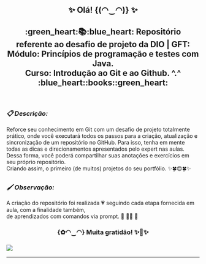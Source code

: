 <h2 align="center"> ✨ Olá! {(◠‿◠)} ✨ </h2>

<h2 align="center"> :green_heart:📚:blue_heart: Repositório referente ao desafio de projeto da DIO | GFT:<br/> Módulo: Princípios de programação e testes com Java.<BR/>Curso: Introdução ao Git e ao Github. ^.^ :blue_heart::books::green_heart: </h2><br/>

***<h3> :clipboard: Descrição: </h3>*** 

Reforce seu conhecimento em Git com um desafio de projeto totalmente prático, onde você executará todos os passos para a criação, atualização 
e sincronização de um repositório no GitHub. Para isso, tenha em mente todas as dicas e direcionamentos apresentados pelo expert nas aulas.<br/> Dessa forma, você poderá compartilhar suas anotações e exercícios em seu próprio repositório.<br/> Criando assim, 
o primeiro (de muitos) projetos do seu portfólio. ✨:four_leaf_clover::heart_eyes::four_leaf_clover:✨

<h2 :smile: </h2>

***<h3> 🖌️  Observação: </h3>*** A criação do repositório foi realizada 💗 seguindo cada etapa fornecida em aula,
com a finalidade também,<br/> de aprendizados com comandos via prompt. 💛 👩‍💻 🧡
  
<h3 align="center"> {✿◠‿◠} Muita gratidão! ✨🤗✨<br/><h3> 

![](https://korben.info/app/uploads/2018/03/jetpack-octocat-airlock-b4e1d022c0113c997328f6598d16e58ad049140e50da4859d6b4d174890bb1c8.jpg?w=640)
___

